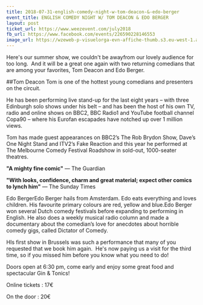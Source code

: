 ```yaml
---
title: 2018-07-31-english-comedy-night-w-tom-deacon-&-edo-berger
event_title: ENGLISH COMEDY NIGHT W/ TOM DEACON & EDO BERGER
layout: post
ticket_url: https://www.weezevent.com/july2018
fb_url: https://www.facebook.com/events/226590228146553
image_url: https://wzeweb-p-visuelorga-evn-affiche-thumb.s3.eu-west-1.amazonaws.com/affiche_353919.thumb53700.1528808204.jpg
---
```

Here's our summer show, we couldn't be awayfrom our lovely audience for too long.  And it will be a great one again with two returning comedians that are among your favorites, Tom Deacon and Edo Berger.

##Tom Deacon
Tom is one of the hottest young comedians and presenters on the circuit.

He has been performing live stand-up for the last eight years – with three Edinburgh solo shows under his belt – and has been the host of his own TV, radio and online shows on BBC2, BBC Radio1 and YouTube football channel Copa90 – where his Eurofan escapades have notched up over 1 million views.

Tom has made guest appearances on BBC2’s The Rob Brydon Show, Dave’s One Night Stand and ITV2’s Fake Reaction and this year he performed at The Melbourne Comedy Festival Roadshow in sold-out, 1000-seater theatres.

__"A mighty fine comic"__ &mdash; The Guardian

__"With looks, confidence, charm and great material; expect other comics to lynch him"__ &mdash; The Sunday Times

Edo BergerEdo Berger hails from Amsterdam. Edo eats everything and loves children. His favourite primary colours are red, yellow and blue.Edo Berger won several Dutch comedy festivals before expanding to performing in English. He also does a weekly musical radio column and made a documentary about the comedian’s love for anecdotes about horrible comedy gigs, called Dictator of Comedy.

HIs first show in Brussels was such a performance that many of you requested that we book him again.  He's now paying us a visit for the third time, so if you missed him before you know what you need to do!

Doors open at 6:30 pm, come early and enjoy some great food and spectacular Gin & Tonics!

Online tickets : 17€

On the door : 20€